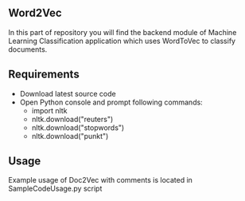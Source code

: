 ## Word2Vec
In this part of repository you will find the backend module of Machine Learning Classification application which uses WordToVec to classify documents.
## Requirements
- Download latest source code
- Open Python console and prompt following commands:
  - import nltk
  - nltk.download("reuters")
  - nltk.download("stopwords")
  - nltk.download("punkt")
## Usage
Example usage of Doc2Vec with comments is located in SampleCodeUsage.py script
